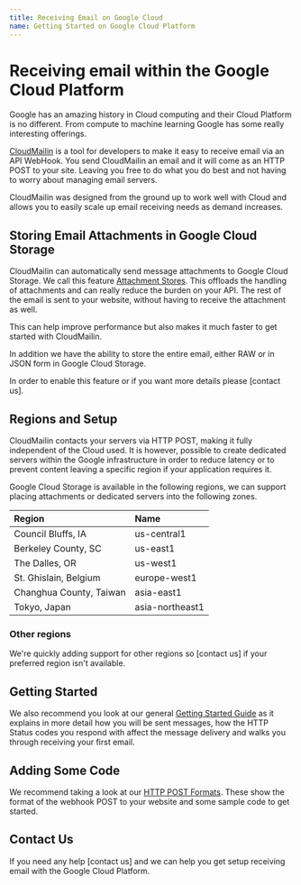 ```yaml
---
title: Receiving Email on Google Cloud
name: Getting Started on Google Cloud Platform
---
```


# Receiving email within the Google Cloud Platform

Google has an amazing history in Cloud computing and their Cloud Platform is no different.
From compute to machine learning Google has some really interesting offerings.

[CloudMailin](https://www.cloudmailin.com/) is a tool for developers to make it easy to receive
email via an API WebHook.
You send CloudMailin an email and it will come as an HTTP POST to your site. Leaving you free
to do what you do best and not having to worry about managing email servers.

CloudMailin was designed from the ground up to work well with Cloud and allows you to easily scale
up email receiving needs as demand increases.

## Storing Email Attachments in Google Cloud Storage

CloudMailin can automatically send message attachments to Google Cloud Storage. We call this
feature [Attachment Stores](/receiving_email/attachments/).
This offloads the handling of attachments and can really reduce the burden on your API.
The rest of the email is sent to your website, without having to receive the attachment as well.

This can help improve performance but also makes it much faster to get started with CloudMailin.

In addition we have the ability to store the entire email, either RAW or in JSON form in
Google Cloud Storage.

In order to enable this feature or if you want more details please [contact us].

## Regions and Setup

CloudMailin contacts your servers via HTTP POST, making it fully independent of the Cloud used.
It is however, possible to create dedicated servers within the Google infrastructure in order to
reduce latency or to prevent content leaving a specific region if your application requires it.

Google Cloud Storage is available in the following regions, we can support placing attachments or
dedicated servers into the following zones.

| Region                  | Name            |
|:------------------------|:----------------|
| Council Bluffs, IA      | us-central1     |
| Berkeley County, SC     | us-east1        |
| The Dalles, OR          | us-west1        |
| St. Ghislain, Belgium   | europe-west1    |
| Changhua County, Taiwan | asia-east1      |
| Tokyo, Japan            | asia-northeast1 |

### Other regions

We're quickly adding support for other regions so [contact us] if your preferred region isn't
available.

## Getting Started

We also recommend you look at our general [Getting Started Guide](/getting_started/) as it explains
in more detail how you will be sent messages, how the HTTP Status codes you respond with affect the
message delivery and walks you through receiving your first email.

## Adding Some Code

We recommend taking a look at our [HTTP POST Formats](/http_post_formats/). These show the format
of the webhook POST to your website and some sample code to get started.

## Contact Us
If you need any help [contact us] and we can help you get setup receiving email with the
Google Cloud Platform.
